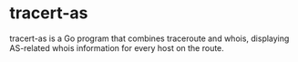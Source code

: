 # tracert-as
tracert-as is a Go program that combines traceroute and whois,
displaying AS-related whois information for every host on the route.